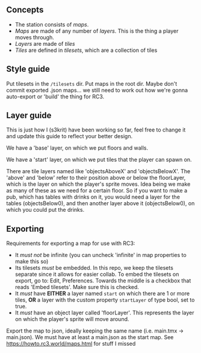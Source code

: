 Concepts
--------

- The station consists of *maps*.
- *Maps* are made of any number of *layers*. This is the thing a player moves through.
- *Layers* are made of *tiles*
- *Tiles* are defined in *tilesets*, which are a collection of tiles

Style guide
-----------

Put tilesets in the `/tilesets` dir. Put maps in the root dir. Maybe don't commit
exported .json maps... we still need to work out how we're gonna auto-export or
'build' the thing for RC3.

Layer guide
-----------

This is just how I (s3krit) have been working so far, feel free to change it and
update this guide to reflect your better design.

We have a 'base' layer, on which we put floors and walls.

We have a 'start' layer, on which we put tiles that the player can spawn on.

There are tile layers named like 'objectsAboveX' and 'objectsBelowX'. The 'above'
and 'below' refer to their position above or below the floorLayer, which is the
layer on which the player's sprite moves. Idea being we make as many of these
as we need for a certain floor. So if you want to make a pub, which has tables
with drinks on it, you would need a layer for the tables (objectsBelow0), and
then another layer above it (objectsBelow0), on which you could put the drinks.

Exporting
---------

Requirements for exporting a map for use with RC3:

- It *must not* be infinite (you can uncheck 'infinite' in map properties to make this so)
- Its tilesets *must* be embedded. In this repo, we keep the tilesets separate
    since it allows for easier collab. To embed the tilesets on export, go to:
    Edit, Preferences. Towards the middle is a checkbox that reads 'Embed
    tilesets'. Make sure this is checked.
- It *must* have **EITHER** a layer named `start` on which there are 1 or more
    tiles, **OR** a layer with the custom property `startLayer` of type bool,
    set to true.
- It *must* have an object layer called 'floorLayer'. This represents the layer
    on which the player's sprite will move around.

Export the map to json, ideally keeping the same name (i.e. main.tmx -> main.json).
We must have at least a main.json as the start map. See https://howto.rc3.world/maps.html for stuff I missed
